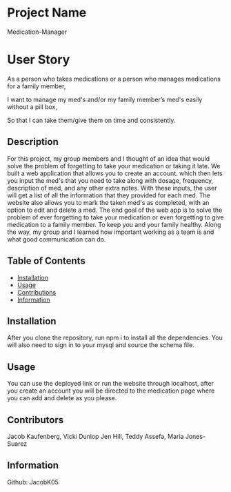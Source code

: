  # Project Name 
  Medication-Manager 
  
  
# User Story
As a person who takes medications or a person who manages medications for a family member,

I want to manage my med's and/or my family member’s med's easily without a pill box,

So that I can take them/give them on time and consistently.


## Description
For this project, my group members and I thought of an idea that would solve the problem of forgetting to take your medication or taking it late. We built a web application that allows you to create an account. which then lets you input the med's that you need to take along with dosage, frequency, description of med, and any other extra notes. With these inputs, the user will get a list of all the information that they provided for each med. The website also allows you to mark the taken med's as completed, with an option to edit and delete a med. The end goal of the web app is to solve the problem of ever forgetting to take your medication or even forgetting to give medication to a family member. To keep you and your family healthy. Along the way, my group and I learned how important working as a team is and what good communication can do. 

## Table of Contents
* [Installation](#Installation)
* [Usage](#Usage)
* [Contributions](#Contributions)
* [Information](#Info)

## Installation
After you clone the repository, run npm i to install all the dependencies. You will also need to sign in to your mysql and source the schema file.
 

## Usage
You can use the deployed link or run the website through localhost, after you create an account you will be directed to the medication page where you can add and delete as you please.

## Contributors
Jacob Kaufenberg, Vicki Dunlop  Jen Hill, Teddy Assefa, Maria Jones-Suarez

## Information
Github: JacobK05


